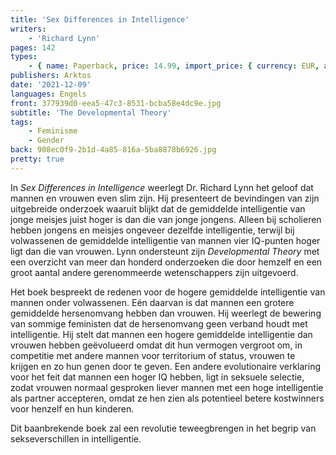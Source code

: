 ```yaml
---
title: 'Sex Differences in Intelligence'
writers:
    - 'Richard Lynn'
pages: 142
types:
    - { name: Paperback, price: 14.99, import_price: { currency: EUR, amount: 10.36 }, isbn: 978-1-914208-65-2, size: { height: '216', width: '140', depth: '10' } }
publishers: Arktos
date: '2021-12-09'
languages: Engels
front: 377939d0-eea5-47c3-8531-bcba58e4dc9e.jpg
subtitle: 'The Developmental Theory'
tags:
    - Feminisme
    - Gender
back: 908ec0f9-2b1d-4a85-816a-5ba8878b6926.jpg
pretty: true
---
```


In *Sex Differences in Intelligence* weerlegt Dr. Richard Lynn het geloof dat mannen en vrouwen even slim zijn. Hij presenteert de bevindingen van zijn uitgebreide onderzoek waaruit blijkt dat de gemiddelde intelligentie van jonge meisjes juist hoger is dan die van jonge jongens. Alleen bij scholieren hebben jongens en meisjes ongeveer dezelfde intelligentie, terwijl bij volwassenen de gemiddelde intelligentie van mannen vier IQ-punten hoger ligt dan die van vrouwen. Lynn ondersteunt zijn *Developmental Theory* met een overzicht van meer dan honderd onderzoeken die door hemzelf en een groot aantal andere gerenommeerde wetenschappers zijn uitgevoerd.

Het boek bespreekt de redenen voor de hogere gemiddelde intelligentie van mannen onder volwassenen. Eén daarvan is dat mannen een grotere gemiddelde hersenomvang hebben dan vrouwen. Hij weerlegt de bewering van sommige feministen dat de hersenomvang geen verband houdt met intelligentie. Hij stelt dat mannen een hogere gemiddelde intelligentie dan vrouwen hebben geëvolueerd omdat dit hun vermogen vergroot om, in competitie met andere mannen voor territorium of status, vrouwen te krijgen en zo hun genen door te geven. Een andere evolutionaire verklaring voor het feit dat mannen een hoger IQ hebben, ligt in seksuele selectie, zodat vrouwen normaal gesproken liever mannen met een hoge intelligentie als partner accepteren, omdat ze hen zien als potentieel betere kostwinners voor henzelf en hun kinderen.

Dit baanbrekende boek zal een revolutie teweegbrengen in het begrip van sekseverschillen in intelligentie.
